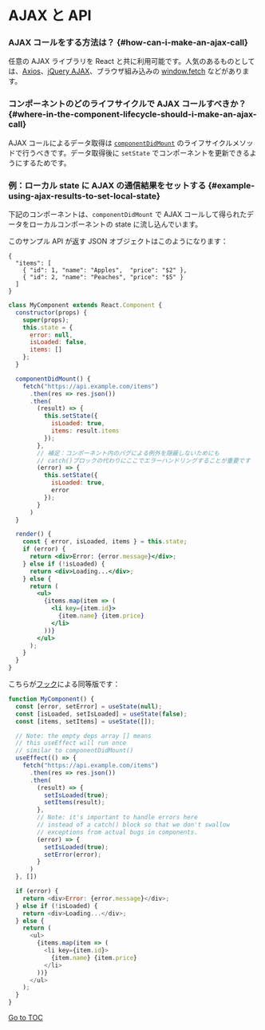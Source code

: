
# AJAX と API


### AJAX コールをする方法は？ {#how-can-i-make-an-ajax-call}

任意の AJAX ライブラリを React と共に利用可能です。人気のあるものとしては、[Axios](https://github.com/axios/axios)、[jQuery AJAX](https://api.jquery.com/jQuery.ajax/)、ブラウザ組み込みの [window.fetch](https://developer.mozilla.org/en-US/docs/Web/API/Fetch_API) などがあります。

### コンポーネントのどのライフサイクルで AJAX コールすべきか？ {#where-in-the-component-lifecycle-should-i-make-an-ajax-call}

AJAX コールによるデータ取得は [`componentDidMount`](./react-component.html#mounting) のライフサイクルメソッドで行うべきです。データ取得後に `setState` でコンポーネントを更新できるようにするためです。

### 例：ローカル state に AJAX の通信結果をセットする {#example-using-ajax-results-to-set-local-state}

下記のコンポーネントは、`componentDidMount` で AJAX コールして得られたデータをローカルコンポーネントの state に流し込んでいます。

このサンプル API が返す JSON オブジェクトはこのようになります：

```
{
  "items": [
    { "id": 1, "name": "Apples",  "price": "$2" },
    { "id": 2, "name": "Peaches", "price": "$5" }
  ] 
}
```

```jsx
class MyComponent extends React.Component {
  constructor(props) {
    super(props);
    this.state = {
      error: null,
      isLoaded: false,
      items: []
    };
  }

  componentDidMount() {
    fetch("https://api.example.com/items")
      .then(res => res.json())
      .then(
        (result) => {
          this.setState({
            isLoaded: true,
            items: result.items
          });
        },
        // 補足：コンポーネント内のバグによる例外を隠蔽しないためにも
        // catch()ブロックの代わりにここでエラーハンドリングすることが重要です
        (error) => {
          this.setState({
            isLoaded: true,
            error
          });
        }
      )
  }

  render() {
    const { error, isLoaded, items } = this.state;
    if (error) {
      return <div>Error: {error.message}</div>;
    } else if (!isLoaded) {
      return <div>Loading...</div>;
    } else {
      return (
        <ul>
          {items.map(item => (
            <li key={item.id}>
              {item.name} {item.price}
            </li>
          ))}
        </ul>
      );
    }
  }
}
```

こちらが[フック](./hooks-intro.html)による同等版です：

```js
function MyComponent() {
  const [error, setError] = useState(null);
  const [isLoaded, setIsLoaded] = useState(false);
  const [items, setItems] = useState([]);

  // Note: the empty deps array [] means
  // this useEffect will run once
  // similar to componentDidMount()
  useEffect(() => {
    fetch("https://api.example.com/items")
      .then(res => res.json())
      .then(
        (result) => {
          setIsLoaded(true);
          setItems(result);
        },
        // Note: it's important to handle errors here
        // instead of a catch() block so that we don't swallow
        // exceptions from actual bugs in components.
        (error) => {
          setIsLoaded(true);
          setError(error);
        }
      )
  }, [])

  if (error) {
    return <div>Error: {error.message}</div>;
  } else if (!isLoaded) {
    return <div>Loading...</div>;
  } else {
    return (
      <ul>
        {items.map(item => (
          <li key={item.id}>
            {item.name} {item.price}
          </li>
        ))}
      </ul>
    );
  }
}
```
<span style="float: footnote;"><a href="./index.html#toc">Go to TOC</a></span>
